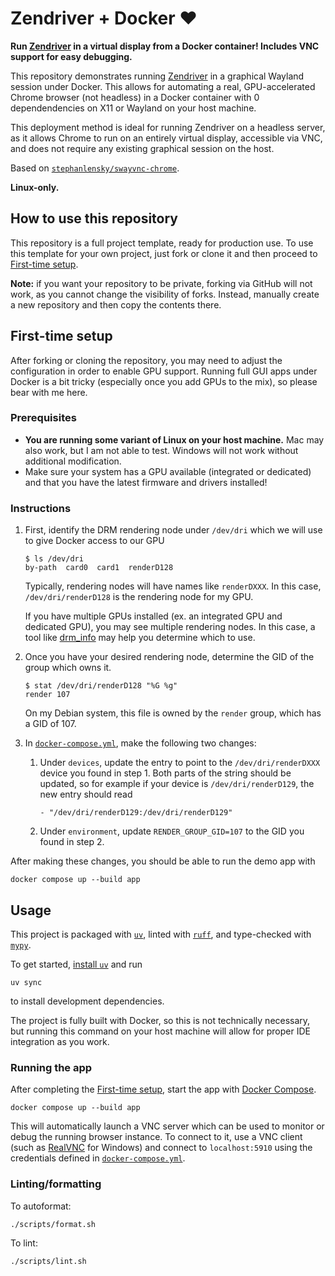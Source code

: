 # Zendriver + Docker ❤️

**Run [Zendriver](https://github.com/stephanlensky/zendriver) in a virtual display from a Docker container! Includes VNC support for easy debugging.**

This repository demonstrates running [Zendriver](https://github.com/stephanlensky/zendriver) in a graphical Wayland session under Docker. This allows for automating a real, GPU-accelerated Chrome browser (not headless) in a Docker container with 0 dependendencies on X11 or Wayland on your host machine.

This deployment method is ideal for running Zendriver on a headless server, as it allows Chrome to run on an entirely virtual display, accessible via VNC, and does not require any existing graphical session on the host.

Based on [`stephanlensky/swayvnc-chrome`](https://github.com/stephanlensky/swayvnc-chrome).

**Linux-only.**

## How to use this repository

This repository is a full project template, ready for production use. To use this template for your own project, just fork or clone it and then proceed to [First-time setup](#first-time-setup).

**Note:** if you want your repository to be private, forking via GitHub will not work, as you cannot change the visibility of forks. Instead, manually create a new repository and then copy the contents there.

## First-time setup

After forking or cloning the repository, you may need to adjust the configuration in order to enable GPU support. Running full GUI apps under Docker is a bit tricky (especially once you add GPUs to the mix), so please bear with me here.

### Prerequisites

- **You are running some variant of Linux on your host machine.** Mac may also work, but I am not able to test. Windows will not work without additional modification.
- Make sure your system has a GPU available (integrated or dedicated) and that you have the latest firmware and drivers installed!

### Instructions

1. First, identify the DRM rendering node under `/dev/dri` which we will use to give Docker access to our GPU

   ```
   $ ls /dev/dri
   by-path  card0  card1  renderD128
   ```

   Typically, rendering nodes will have names like `renderDXXX`. In this case, `/dev/dri/renderD128` is the rendering node for my GPU.

   If you have multiple GPUs installed (ex. an integrated GPU and dedicated GPU), you may see multiple rendering nodes. In this case, a tool like [drm_info](https://gitlab.freedesktop.org/emersion/drm_info) may help you determine which to use.

2. Once you have your desired rendering node, determine the GID of the group which owns it.

   ```
   $ stat /dev/dri/renderD128 "%G %g"
   render 107
   ```

   On my Debian system, this file is owned by the `render` group, which has a GID of 107.

3. In [`docker-compose.yml`](https://github.com/stephanlensky/zendriver-docker/blob/main/docker-compose.yml), make the following two changes:

   1. Under `devices`, update the entry to point to the `/dev/dri/renderDXXX` device you found in step 1. Both parts of the string should be updated, so for example if your device is `/dev/dri/renderD129`, the new entry should read

      ```
      - "/dev/dri/renderD129:/dev/dri/renderD129"
      ```

   2. Under `environment`, update `RENDER_GROUP_GID=107` to the GID you found in step 2.

After making these changes, you should be able to run the demo app with

```
docker compose up --build app
```

## Usage

This project is packaged with [`uv`](https://github.com/astral-sh/uv), linted with [`ruff`](https://github.com/astral-sh/ruff), and type-checked with [`mypy`](https://mypy-lang.org/).

To get started, [install `uv`](https://docs.astral.sh/uv/getting-started/installation/) and run

```
uv sync
```

to install development dependencies.

The project is fully built with Docker, so this is not technically necessary, but running this command on your host machine will allow for proper IDE integration as you work.

### Running the app

After completing the [First-time setup](#first-time-setup), start the app with [Docker Compose](https://docs.docker.com/compose/).

```
docker compose up --build app
```

This will automatically launch a VNC server which can be used to monitor or debug the running browser instance. To connect to it, use a VNC client (such as [RealVNC](https://www.realvnc.com/en/connect/download/viewer/) for Windows) and connect to `localhost:5910` using the credentials defined in [`docker-compose.yml`](https://github.com/stephanlensky/zendriver-docker/blob/main/docker-compose.yml).

### Linting/formatting

To autoformat:

```
./scripts/format.sh
```

To lint:

```
./scripts/lint.sh
```
